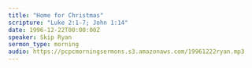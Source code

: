 ```yaml
---
title: "Home for Christmas"
scripture: "Luke 2:1-7; John 1:14"
date: 1996-12-22T00:00:00Z
speaker: Skip Ryan
sermon_type: morning
audio: https://pcpcmorningsermons.s3.amazonaws.com/19961222ryan.mp3 
---
```



